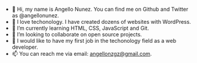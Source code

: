 - 👋 Hi, my name is Angello Nunez. You can find me on Github and Twitter as @angellonunez.
- 💜 I love techonology. I have created dozens of websites with WordPress.
- 🌱 I’m currently learning HTML, CSS, JavaScript and Git.
- 💞️ I’m looking to collaborate on open source projects.
- 💼 I would like to have my first job in the techonology field as a web developer.
- 📫 You can reach me via email: angellonzgz@gmail.com. 
